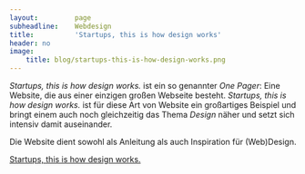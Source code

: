 ```yaml
---
layout:         page
subheadline:    Webdesign
title:          'Startups, this is how design works'
header: no
image:
    title: blog/startups-this-is-how-design-works.png
---
```

*Startups, this is how design works.* ist ein so genannter *One Pager*: Eine Website, die aus einer einzigen großen Webseite besteht. *Startups, this is how design works.* ist für diese Art von Website ein großartiges Beispiel und bringt einem auch noch gleichzeitig das Thema *Design* näher und setzt sich intensiv damit auseinander.
<!--more-->

Die Website dient sowohl als Anleitung als auch Inspiration für (Web)Design.

[Startups, this is how design works.][1]


 [1]: http://startupsthisishowdesignworks.com/